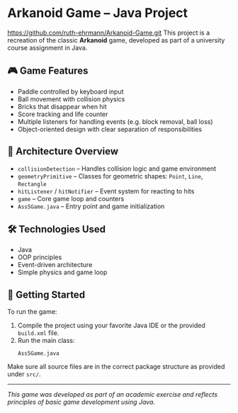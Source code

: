 # Arkanoid Game – Java Project
https://github.com/ruth-ehrmann/Arkanoid-Game.git
This project is a recreation of the classic **Arkanoid** game, developed as part of a university course assignment in Java.

## 🎮 Game Features

- Paddle controlled by keyboard input
- Ball movement with collision physics
- Bricks that disappear when hit
- Score tracking and life counter
- Multiple listeners for handling events (e.g. block removal, ball loss)
- Object-oriented design with clear separation of responsibilities

## 🧱 Architecture Overview

- `collisionDetection` – Handles collision logic and game environment
- `geometryPrimitive` – Classes for geometric shapes: `Point`, `Line`, `Rectangle`
- `hitListener` / `hitNotifier` – Event system for reacting to hits
- `game` – Core game loop and counters
- `Ass5Game.java` – Entry point and game initialization

## 🛠 Technologies Used

- Java
- OOP principles
- Event-driven architecture
- Simple physics and game loop

## 🚀 Getting Started

To run the game:

1. Compile the project using your favorite Java IDE or the provided `build.xml` file.
2. Run the main class:
   ```
   Ass5Game.java
   ```

Make sure all source files are in the correct package structure as provided under `src/`.

---

*This game was developed as part of an academic exercise and reflects principles of basic game development using Java.*
